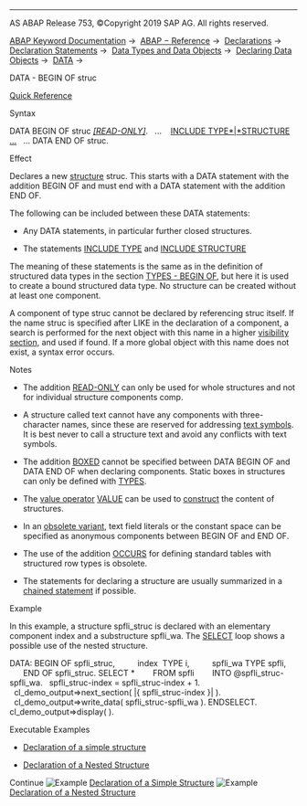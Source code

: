   

* * *

AS ABAP Release 753, ©Copyright 2019 SAP AG. All rights reserved.

[ABAP Keyword Documentation](https://help.sap.com/doc/abapdocu_753_index_htm/7.53/en-US/abenabap.htm) →  [ABAP − Reference](https://help.sap.com/doc/abapdocu_753_index_htm/7.53/en-US/abenabap_reference.htm) →  [Declarations](https://help.sap.com/doc/abapdocu_753_index_htm/7.53/en-US/abendeclarations.htm) →  [Declaration Statements](https://help.sap.com/doc/abapdocu_753_index_htm/7.53/en-US/abenabap_declarations.htm) →  [Data Types and Data Objects](https://help.sap.com/doc/abapdocu_753_index_htm/7.53/en-US/abentypes_and_objects.htm) →  [Declaring Data Objects](https://help.sap.com/doc/abapdocu_753_index_htm/7.53/en-US/abenobjects_statements.htm) →  [DATA](https://help.sap.com/doc/abapdocu_753_index_htm/7.53/en-US/abapdata.htm) → 

DATA - BEGIN OF struc

[Quick Reference](https://help.sap.com/doc/abapdocu_753_index_htm/7.53/en-US/abapdata_begin_of_shortref.htm)

Syntax

DATA BEGIN OF struc [*\[*READ-ONLY*\]*](https://help.sap.com/doc/abapdocu_753_index_htm/7.53/en-US/abapdata_options.htm).
  ...
   [INCLUDE TYPE*|*STRUCTURE ...](https://help.sap.com/doc/abapdocu_753_index_htm/7.53/en-US/abapinclude_type.htm)
  ...
DATA END OF struc.

Effect

Declares a new [structure](https://help.sap.com/doc/abapdocu_753_index_htm/7.53/en-US/abendata_objects_structure.htm) struc. This starts with a DATA statement with the addition BEGIN OF and must end with a DATA statement with the addition END OF.

The following can be included between these DATA statements:

-   Any DATA statements, in particular further closed structures.
    
-   The statements [INCLUDE TYPE](https://help.sap.com/doc/abapdocu_753_index_htm/7.53/en-US/abapinclude_type.htm) and [INCLUDE STRUCTURE](https://help.sap.com/doc/abapdocu_753_index_htm/7.53/en-US/abapinclude_type.htm)
    

The meaning of these statements is the same as in the definition of structured data types in the section [TYPES - BEGIN OF](https://help.sap.com/doc/abapdocu_753_index_htm/7.53/en-US/abaptypes_struc.htm), but here it is used to create a bound structured data type. No structure can be created without at least one component.

A component of type struc cannot be declared by referencing struc itself. If the name struc is specified after LIKE in the declaration of a component, a search is performed for the next object with this name in a higher [visibility section](https://help.sap.com/doc/abapdocu_753_index_htm/7.53/en-US/abenlifetime_and_visibility.htm), and used if found. If a more global object with this name does not exist, a syntax error occurs.

Notes

-   The addition [READ-ONLY](https://help.sap.com/doc/abapdocu_753_index_htm/7.53/en-US/abapdata_options.htm) can only be used for whole structures and not for individual structure components comp.
    
-   A structure called text cannot have any components with three-character names, since these are reserved for addressing [text symbols](https://help.sap.com/doc/abapdocu_753_index_htm/7.53/en-US/abentext_symbols.htm). It is best never to call a structure text and avoid any conflicts with text symbols.
    
-   The addition [BOXED](https://help.sap.com/doc/abapdocu_753_index_htm/7.53/en-US/abapdata_boxed.htm) cannot be specified between DATA BEGIN OF and DATA END OF when declaring components. Static boxes in structures can only be defined with [TYPES](https://help.sap.com/doc/abapdocu_753_index_htm/7.53/en-US/abaptypes_boxed.htm).
    
-   The [value operator](https://help.sap.com/doc/abapdocu_753_index_htm/7.53/en-US/abenvalue_operator_glosry.htm "Glossary Entry") [VALUE](https://help.sap.com/doc/abapdocu_753_index_htm/7.53/en-US/abenconstructor_expression_value.htm) can be used to [construct](https://help.sap.com/doc/abapdocu_753_index_htm/7.53/en-US/abenvalue_constructor_params_struc.htm) the content of structures.
    
-   In an [obsolete variant](https://help.sap.com/doc/abapdocu_753_index_htm/7.53/en-US/abenanonymous_components.htm), text field literals or the constant space can be specified as anonymous components between BEGIN OF and END OF.
    
-   The use of the addition [OCCURS](https://help.sap.com/doc/abapdocu_753_index_htm/7.53/en-US/abapdata_begin_of_occurs.htm) for defining standard tables with structured row types is obsolete.
    
-   The statements for declaring a structure are usually summarized in a [chained statement](https://help.sap.com/doc/abapdocu_753_index_htm/7.53/en-US/abenchained_statement_glosry.htm "Glossary Entry") if possible.
    

Example

In this example, a structure spfli\_struc is declared with an elementary component index and a substructure spfli\_wa. The [SELECT](https://help.sap.com/doc/abapdocu_753_index_htm/7.53/en-US/abapselect.htm) loop shows a possible use of the nested structure.

DATA: BEGIN OF spfli\_struc,
         index  TYPE i,
         spfli\_wa TYPE spfli,
      END OF spfli\_struc.
SELECT \*
       FROM spfli
       INTO @spfli\_struc-spfli\_wa.
  spfli\_struc-index = spfli\_struc-index + 1.
  cl\_demo\_output=>next\_section( |{ spfli\_struc-index }| ).
  cl\_demo\_output=>write\_data( spfli\_struc-spfli\_wa ).
ENDSELECT.
cl\_demo\_output=>display( ).

Executable Examples

-   [Declaration of a simple structure](https://help.sap.com/doc/abapdocu_753_index_htm/7.53/en-US/abensimple_structure_abexa.htm)

-   [Declaration of a Nested Structure](https://help.sap.com/doc/abapdocu_753_index_htm/7.53/en-US/abennested_structure_abexa.htm)
    

Continue
![Example](exa.gif "Example") [Declaration of a Simple Structure](https://help.sap.com/doc/abapdocu_753_index_htm/7.53/en-US/abensimple_structure_abexa.htm)
![Example](exa.gif "Example") [Declaration of a Nested Structure](https://help.sap.com/doc/abapdocu_753_index_htm/7.53/en-US/abennested_structure_abexa.htm)
